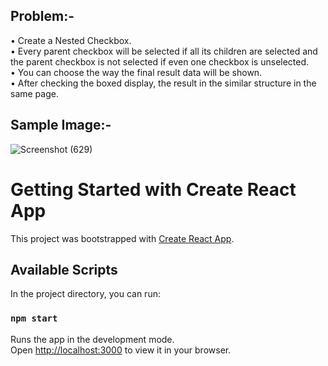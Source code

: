 ## Problem:-
• Create a Nested Checkbox.<br>
• Every parent checkbox will be selected if all its children are selected and
the parent checkbox is not selected if even one checkbox is unselected.<br>
• You can choose the way the final result data will be shown.<br>
• After checking the boxed display, the result in the similar structure in the
same page.<br>

## Sample Image:-

![Screenshot (629)](https://user-images.githubusercontent.com/94789421/190859103-3f24988c-de05-4194-aecb-24dc9cdd3ab9.png)

# Getting Started with Create React App

This project was bootstrapped with [Create React App](https://github.com/facebook/create-react-app).

## Available Scripts

In the project directory, you can run:

### `npm start`

Runs the app in the development mode.\
Open [http://localhost:3000](http://localhost:3000) to view it in your browser.

